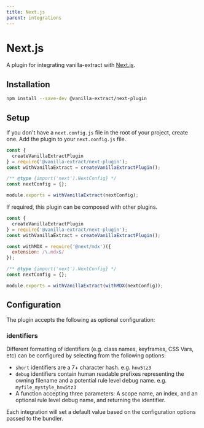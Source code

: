 ```yaml
---
title: Next.js
parent: integrations
---
```


# Next.js

A plugin for integrating vanilla-extract with [Next.js](https://nextjs.org).

## Installation

```bash
npm install --save-dev @vanilla-extract/next-plugin
```

## Setup

If you don't have a `next.config.js` file in the root of your project, create one. Add the plugin to your `next.config.js` file.

```js
const {
  createVanillaExtractPlugin
} = require('@vanilla-extract/next-plugin');
const withVanillaExtract = createVanillaExtractPlugin();

/** @type {import('next').NextConfig} */
const nextConfig = {};

module.exports = withVanillaExtract(nextConfig);
```

If required, this plugin can be composed with other plugins.

```js
const {
  createVanillaExtractPlugin
} = require('@vanilla-extract/next-plugin');
const withVanillaExtract = createVanillaExtractPlugin();

const withMDX = require('@next/mdx')({
  extension: /\.mdx$/
});

/** @type {import('next').NextConfig} */
const nextConfig = {};

module.exports = withVanillaExtract(withMDX(nextConfig));
```

## Configuration

The plugin accepts the following as optional configuration:

### identifiers

Different formatting of identifiers (e.g. class names, keyframes, CSS Vars, etc) can be configured by selecting from the following options:

- `short` identifiers are a 7+ character hash. e.g. `hnw5tz3`
- `debug` identifiers contain human readable prefixes representing the owning filename and a potential rule level debug name. e.g. `myfile_mystyle_hnw5tz3`
- A function accepting three parameters: A scope name, an index, and an optional rule level debug name, and returning the identifier.

Each integration will set a default value based on the configuration options passed to the bundler.
